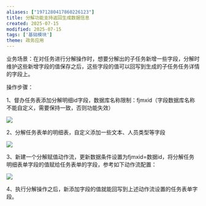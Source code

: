 ```yaml
---
aliases: ["1971280417860226123"]
title: 分解功能支持返回生成数据信息
created: 2025-07-15
modified: 2025-07-15
tags: ['基础模块']
theme: 政务应用
---
```


业务场景：在对任务进行分解操作时，想要分解出的子任务新增一些字段，分解时维护这些新增字段的值保存之后，这些字段的值可以回写到生成的子任务任务详情的字段上。

操作步骤：

1、督办任务表添加分解明细id字段，数据库名称限制：fjmxid（字段数据库名称不能自定义，需要保持一致，否则功能失效）

![](da9391007e86ff8e9f57e4396c53a681.jpg)

2、分解任务表单的明细表，自定义添加一些文本、人员类型等字段

![](a1ca524ab2a4a7c4d350899ef81d4a76.jpg)

3、新建一个分解赋值动作流，更新数据条件设置为fjmxid=数据id，将分解任务明细表单字段的值赋给任务表单的字段，参考如下动作流配置：

![](ae1bfc09fbbbb13c25058bfe7a8456ec.jpg)

4、执行分解操作之后，新添加字段的值就能回写到上述动作流设置的任务表单字段。
